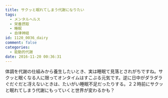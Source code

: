```yaml
---
title: サクッと眠れてしまう代謝になりたい
tags:
  - メンタルヘルス
  - 栄養摂取
  - 睡眠
  - 自律神経
id: 1120_0036_dairy
comment: false
categories:
  - 能動的代謝
date: 2016-11-20 00:36:31
---
```


体調を代謝の仕組みから養生したいとき、実は睡眠て見落とされがちですね。サクッと眠くなる人に限ってオンタイムはすこぶる元気です。逆に日中がダラダラぐだぐだと冴えないときは、たいがい睡眠不足だったりする。２２時前にサクッと眠れてしまう代謝にもっていくと世界が変わるかも？